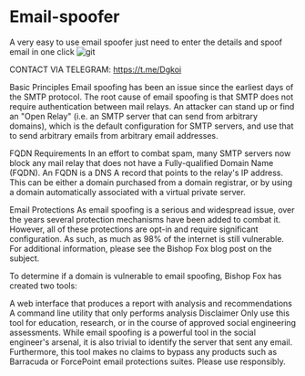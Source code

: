 # Email-spoofer
A very easy to use email spoofer just need to enter the details and spoof email in one click
![git](https://github.com/user-attachments/assets/f0cae9ed-40de-4194-9897-665aea204112)

CONTACT VIA TELEGRAM: https://t.me/Dgkoi





Basic Principles
Email spoofing has been an issue since the earliest days of the SMTP protocol. The root cause of email spoofing is that SMTP does not require authentication between mail relays. An attacker can stand up or find an "Open Relay" (i.e. an SMTP server that can send from arbitrary domains), which is the default configuration for SMTP servers, and use that to send arbitrary emails from arbitrary email addresses.

FQDN Requirements
In an effort to combat spam, many SMTP servers now block any mail relay that does not have a Fully-qualified Domain Name (FQDN). An FQDN is a DNS A record that points to the relay's IP address. This can be either a domain purchased from a domain registrar, or by using a domain automatically associated with a virtual private server.

Email Protections
As email spoofing is a serious and widespread issue, over the years several protection mechanisms have been added to combat it. However, all of these protections are opt-in and require significant configuration. As such, as much as 98% of the internet is still vulnerable. For additional information, please see the Bishop Fox blog post on the subject.

To determine if a domain is vulnerable to email spoofing, Bishop Fox has created two tools:

A web interface that produces a report with analysis and recommendations
A command line utility that only performs analysis
Disclaimer
Only use this tool for education, research, or in the course of approved social engineering assessments. While email spoofing is a powerful tool in the social engineer's arsenal, it is also trivial to identify the server that sent any email. Furthermore, this tool makes no claims to bypass any products such as Barracuda or ForcePoint email protections suites. Please use responsibly.
